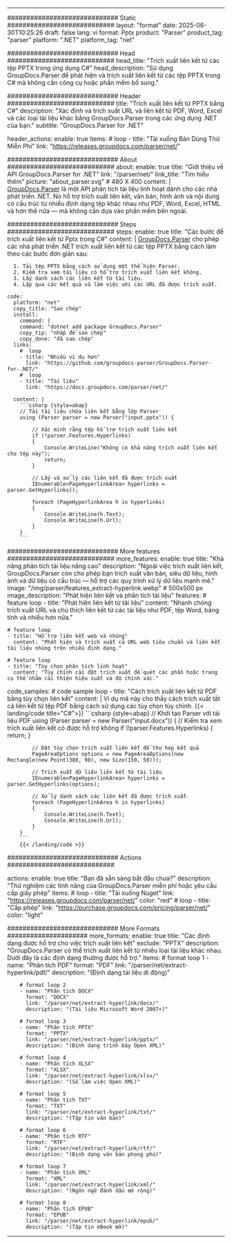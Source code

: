 


---
############################# Static ############################
layout: "format"
date:  2025-06-30T10:25:26
draft: false
lang: vi
format: Pptx
product: "Parser"
product_tag: "parser"
platform: ".NET"
platform_tag: "net"

############################# Head ############################
head_title: "Trích xuất liên kết từ các tệp PPTX trong ứng dụng C#"
head_description: "Sử dụng GroupDocs.Parser để phát hiện và trích xuất liên kết từ các tệp PPTX trong C# mà không cần công cụ hoặc phần mềm bổ sung."

############################# Header ############################
title: "Trích xuất liên kết từ PPTX bằng C#" 
description: "Xác định và trích xuất URL và liên kết từ PDF, Word, Excel và các loại tài liệu khác bằng GroupDocs.Parser trong các ứng dụng .NET của bạn."
subtitle: "GroupDocs.Parser for .NET" 

header_actions:
  enable: true
  items:
    #  loop
    - title: "Tải xuống Bản Dùng Thử Miễn Phí"
      link: "https://releases.groupdocs.com/parser/net/"
      
############################# About ############################
about:
    enable: true
    title: "Giới thiệu về API GroupDocs.Parser for .NET"
    link: "/parser/net/"
    link_title: "Tìm hiểu thêm"
    picture: "about_parser.svg" # 480 X 400
    content: |
       [GroupDocs.Parser](/parser/net/) là một API phân tích tài liệu linh hoạt dành cho các nhà phát triển .NET. Nó hỗ trợ trích xuất liên kết, văn bản, hình ảnh và nội dung có cấu trúc từ nhiều định dạng tệp khác nhau như PDF, Word, Excel, HTML và hơn thế nữa — mà không cần dựa vào phần mềm bên ngoài.

############################# Steps ############################
steps:
    enable: true
    title: "Các bước để trích xuất liên kết từ Pptx trong C#"
    content: |
      [GroupDocs.Parser](/parser/net/) cho phép các nhà phát triển .NET trích xuất liên kết từ các tệp PPTX bằng cách làm theo các bước đơn giản sau:
      
      1. Tải tệp PPTX bằng cách sử dụng một thể hiện Parser.
      2. Kiểm tra xem tài liệu có hỗ trợ trích xuất liên kết không.
      3. Lấy danh sách các liên kết từ tài liệu.
      4. Lặp qua các kết quả và làm việc với các URL đã được trích xuất.
   
    code:
      platform: "net"
      copy_title: "Sao chép"
      install:
        command: |
        command: "dotnet add package GroupDocs.Parser"
        copy_tip: "nhấp để sao chép"
        copy_done: "đã sao chép"
      links:
        #  loop
        - title: "Nhiều ví dụ hơn"
          link: "https://github.com/groupdocs-parser/GroupDocs.Parser-for-.NET/"
        #  loop
        - title: "Tài liệu"
          link: "https://docs.groupdocs.com/parser/net/"
          
      content: |
        ```csharp {style=abap}
        // Tải tài liệu chứa liên kết bằng lớp Parser
        using (Parser parser = new Parser("input.pptx")) {

            // Xác minh rằng tệp hỗ trợ trích xuất liên kết
            if (!parser.Features.Hyperlinks)
            {
                Console.WriteLine("Không có khả năng trích xuất liên kết cho tệp này");
                return;
            }

            // Lấy và xử lý các liên kết đã được trích xuất
            IEnumerable<PageHyperlinkArea> hyperlinks = parser.GetHyperlinks();

            foreach (PageHyperlinkArea h in hyperlinks)
            {
                Console.WriteLine(h.Text);
                Console.WriteLine(h.Url);
            }
        }
        ```  

############################# More features ############################
more_features:
  enable: true
  title: "Khả năng phân tích tài liệu nâng cao"
  description: "Ngoài việc trích xuất liên kết, GroupDocs.Parser còn cho phép bạn trích xuất văn bản, siêu dữ liệu, hình ảnh và dữ liệu có cấu trúc — hỗ trợ các quy trình xử lý dữ liệu mạnh mẽ."
  image: "/img/parser/features_extract-hyperlink.webp" # 500x500 px
  image_description: "Phát hiện liên kết và phân tích tài liệu"
  features:
    # feature loop
    - title: "Phát hiện liên kết từ tài liệu"
      content: "Nhanh chóng trích xuất URL và chú thích liên kết từ các tài liệu như PDF, tệp Word, bảng tính và nhiều hơn nữa."

    # feature loop
    - title: "Hỗ trợ liên kết web và nhúng"
      content: "Phát hiện và trích xuất cả URL web tiêu chuẩn và liên kết tài liệu nhúng trên nhiều định dạng."

    # feature loop
    - title: "Tùy chọn phân tích linh hoạt"
      content: "Tùy chỉnh cài đặt trích xuất để quét các phần hoặc trang cụ thể nhằm cải thiện hiệu suất và độ chính xác."
      
  code_samples:
    # code sample loop
    - title: "Cách trích xuất liên kết từ PDF bằng tùy chọn liên kết"
      content: |
        Ví dụ mã này cho thấy cách trích xuất tất cả liên kết từ tệp PDF bằng cách sử dụng các tùy chọn tùy chỉnh.
        {{< landing/code title="C#">}}
        ```csharp {style=abap}
        //  Khởi tạo Parser với tài liệu PDF
        using (Parser parser = new Parser("input.docx"))
        {
            // Kiểm tra xem trích xuất liên kết có được hỗ trợ không
            if (!parser.Features.Hyperlinks)
            {
                return;
            }

            // Đặt tùy chọn trích xuất liên kết để thu hẹp kết quả
            PageAreaOptions options = new PageAreaOptions(new Rectangle(new Point(380, 90), new Size(150, 50)));

            // Trích xuất dữ liệu liên kết từ tài liệu
            IEnumerable<PageHyperlinkArea> hyperlinks = parser.GetHyperlinks(options);

            // Xử lý danh sách các liên kết đã được trích xuất
            foreach (PageHyperlinkArea h in hyperlinks)
            {
                Console.WriteLine(h.Text);
                Console.WriteLine(h.Url);
            }
        }
        ```
        {{< /landing/code >}}


############################# Actions ############################

actions:
  enable: true
  title: "Bạn đã sẵn sàng bắt đầu chưa?"
  description: "Thử nghiệm các tính năng của GroupDocs.Parser miễn phí hoặc yêu cầu cấp giấy phép"
  items:
    #  loop
    - title: "Tải xuống Nuget"
      link: "https://releases.groupdocs.com/parser/net/"
      color: "red"
        #  loop
    - title: "Cấp phép"
      link: "https://purchase.groupdocs.com/pricing/parser/net/"
      color: "light"


############################# More Formats #####################
more_formats:
    enable: true
    title: "Các định dạng được hỗ trợ cho việc trích xuất liên kết"
    exclude: "PPTX"
    description: "GroupDocs.Parser có thể trích xuất liên kết từ nhiều loại tài liệu khác nhau. Dưới đây là các định dạng thường được hỗ trợ."
    items: 
        # format loop 1
        - name: "Phân tích PDF"
          format: "PDF"
          link: "/parser/net/extract-hyperlink/pdf/"
          description: "(Định dạng tài liệu di động)"
          
        # format loop 2
        - name: "Phân tích DOCX"
          format: "DOCX"
          link: "/parser/net/extract-hyperlink/docx/"
          description: "(Tài liệu Microsoft Word 2007+)"
          
        # format loop 3
        - name: "Phân tích PPTX"
          format: "PPTX"
          link: "/parser/net/extract-hyperlink/pptx/"
          description: "(Định dạng trình bày Open XML)"
          
        # format loop 4
        - name: "Phân tích XLSX"
          format: "XLSX"
          link: "/parser/net/extract-hyperlink/xlsx/"
          description: "(Sổ làm việc Open XML)"
          
        # format loop 5
        - name: "Phân tích TXT"
          format: "TXT"
          link: "/parser/net/extract-hyperlink/txt/"
          description: "(Tập tin văn bản)"
          
        # format loop 6
        - name: "Phân tích RTF"
          format: "RTF"
          link: "/parser/net/extract-hyperlink/rtf/"
          description: "(Định dạng văn bản phong phú)"
          
        # format loop 7
        - name: "Phân tích XML"
          format: "XML"
          link: "/parser/net/extract-hyperlink/xml/"
          description: "(Ngôn ngữ đánh dấu mở rộng)"
          
        # format loop 8
        - name: "Phân tích EPUB"
          format: "EPUB"
          link: "/parser/net/extract-hyperlink/epub/"
          description: "(Tập tin eBook mở)"
         
          

---